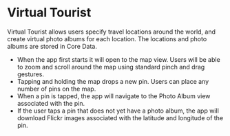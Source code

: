 <h1>Virtual Tourist</h1>

Virtual Tourist allows users specify travel locations around the world, and create virtual photo albums for each location. The locations and photo albums are stored in Core Data.

<ul>
<li type="cirle">When the app first starts it will open to the map view. Users will be able to zoom and scroll around the map using standard pinch and drag gestures.</li>
<li type="cirle">Tapping and holding the map drops a new pin. Users can place any number of pins on the map.</li>
<li type="cirle">When a pin is tapped, the app will navigate to the Photo Album view associated with the pin.</li>
<li type="cirle">If the user taps a pin that does not yet have a photo album, the app will download Flickr images associated with the latitude and longitude of the pin.
</li>
</ul>
